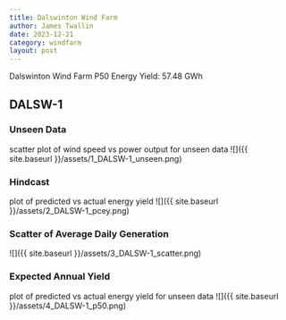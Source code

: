 ```yaml
---
title: Dalswinton Wind Farm
author: James Twallin
date: 2023-12-21
category: windfarm
layout: post
---
```

Dalswinton Wind Farm P50 Energy Yield: 57.48 GWh

DALSW-1
-------------
### Unseen Data 
scatter plot of wind speed vs power output for unseen data
![]({{ site.baseurl }}/assets/1_DALSW-1_unseen.png)
### Hindcast 
plot of predicted vs actual energy yield
![]({{ site.baseurl }}/assets/2_DALSW-1_pcey.png)
### Scatter of Average Daily Generation 

![]({{ site.baseurl }}/assets/3_DALSW-1_scatter.png)
### Expected Annual Yield 
plot of predicted vs actual energy yield for unseen data
![]({{ site.baseurl }}/assets/4_DALSW-1_p50.png)

